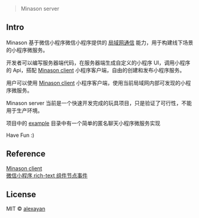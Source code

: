 > Minason server

## Intro

Minason 基于微信小程序微信小程序提供的 [局域网通信](https://developers.weixin.qq.com/miniprogram/dev/api/wx.startLocalServiceDiscovery.html) 能力，用于构建线下场景的小程序微服务。

开发者可以编写服务器端代码，在服务器端生成自定义的小程序 UI，调用小程序的 Api，搭配 [Minason client](https://github.com/alexayan/minason-client) 小程序客户端，自由的创建和发布小程序服务。

用户可以使用 [Minason client](https://github.com/alexayan/minason-client) 小程序客户端，使用当前局域网内部可发现的小程序微服务。

Minason server 当前是一个快速开发完成的玩具项目，只是验证了可行性，不能用于生产环境。

项目中的 [example](https://github.com/alexayan/minason-server/tree/master/example) 目录中有一个简单的匿名聊天小程序微服务实现

Have Fun :)

## Reference

[Minason client](https://github.com/alexayan/minason-client)<br/>
[微信小程序 rich-text 组件节点事件](https://github.com/alexayan/alexayan.github.io/blob/master/201903/01.md)

## License

MIT © [alexayan](https://github.com/alexayan)
